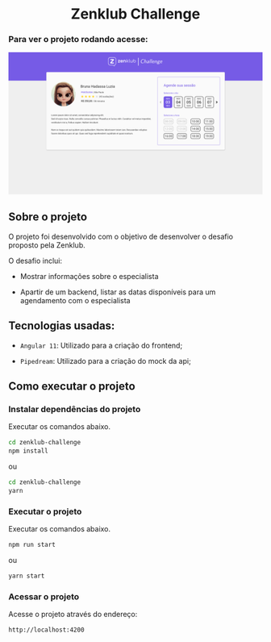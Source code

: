 <h1 align="center">
  Zenklub Challenge
</h1>

### Para ver o projeto rodando acesse: 

<img src="src/assets/preview.png" />

## Sobre o projeto

O projeto foi desenvolvido com o objetivo de desenvolver o desafio proposto pela Zenklub.

O desafio inclui:

- Mostrar informações sobre o especialista

- Apartir de um backend, listar as datas disponíveis para um agendamento com o especialista


## Tecnologias usadas:

- `Angular 11`: Utilizado para a criação do frontend;

- `Pipedream`: Utilizado para a criação do mock da api;

## Como executar o projeto

### Instalar dependências do projeto
Executar os comandos abaixo.

```sh
cd zenklub-challenge
npm install
```

ou 

```sh
cd zenklub-challenge
yarn
```

### Executar o projeto
Executar os comandos abaixo.

```sh
npm run start
```
ou
```sh
yarn start
```

### Acessar o projeto
Acesse o projeto através do endereço:
```sh
http://localhost:4200
```
